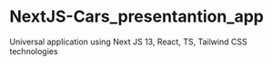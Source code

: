# NextJS-Cars_presentantion_app
Universal application using Next JS 13, React, TS, Tailwind CSS technologies
